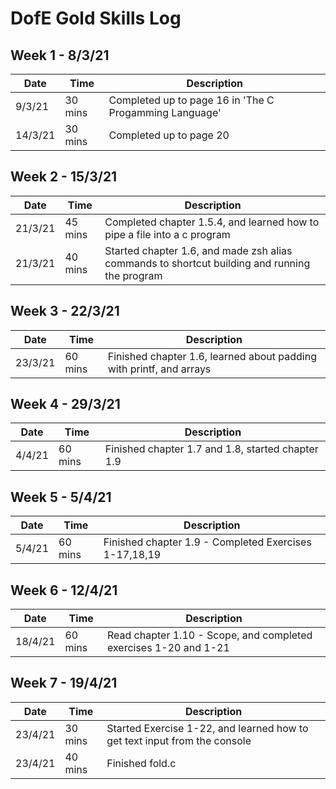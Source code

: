 # DofE Gold Skills Log

## Week 1 - 8/3/21
| Date | Time | Description |
|------|------|-------------|
|9/3/21|30 mins|Completed up to page 16 in 'The C Progamming Language'|
|14/3/21|30 mins|Completed up to page 20|

## Week 2 - 15/3/21
| Date | Time | Description |
|------|------|-------------|
|21/3/21|45 mins|Completed chapter 1.5.4, and learned how to pipe a file into a c program|
|21/3/21|40 mins|Started chapter 1.6, and made zsh alias commands to shortcut building and running the program|

## Week 3 - 22/3/21
| Date | Time | Description |
|------|------|-------------|
|23/3/21|60 mins|Finished chapter 1.6, learned about padding with printf, and arrays|

## Week 4 - 29/3/21
| Date | Time | Description |
|------|------|-------------|
|4/4/21|60 mins|Finished chapter 1.7 and 1.8, started chapter 1.9|

## Week 5 - 5/4/21
| Date | Time | Description |
|------|------|-------------|
|5/4/21|60 mins|Finished chapter 1.9 - Completed Exercises 1-17,18,19|

## Week 6 - 12/4/21
| Date | Time | Description |
|------|------|-------------|
|18/4/21|60 mins|Read chapter 1.10 - Scope, and completed exercises 1-20 and 1-21|

## Week 7 - 19/4/21
| Date | Time | Description |
|------|------|-------------|
|23/4/21|30 mins|Started Exercise 1-22, and learned how to get text input from the console|
|23/4/21|40 mins|Finished fold.c|



